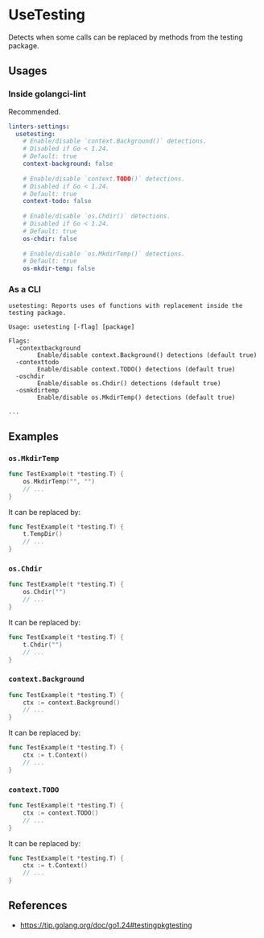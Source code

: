 # UseTesting

Detects when some calls can be replaced by methods from the testing package.

## Usages

### Inside golangci-lint

Recommended.

```yml
linters-settings:
  usetesting:
    # Enable/disable `context.Background()` detections.
    # Disabled if Go < 1.24.
    # Default: true
    context-background: false
    
    # Enable/disable `context.TODO()` detections.
    # Disabled if Go < 1.24.
    # Default: true
    context-todo: false
    
    # Enable/disable `os.Chdir()` detections.
    # Disabled if Go < 1.24.
    # Default: true
    os-chdir: false
    
    # Enable/disable `os.MkdirTemp()` detections.
    # Default: true
    os-mkdir-temp: false
```

### As a CLI

```
usetesting: Reports uses of functions with replacement inside the testing package.

Usage: usetesting [-flag] [package]

Flags:
  -contextbackground
        Enable/disable context.Background() detections (default true)
  -contexttodo
        Enable/disable context.TODO() detections (default true)
  -oschdir
        Enable/disable os.Chdir() detections (default true)
  -osmkdirtemp
        Enable/disable os.MkdirTemp() detections (default true)

...
```

## Examples

### `os.MkdirTemp`

```go
func TestExample(t *testing.T) {
	os.MkdirTemp("", "")
	// ...
}
```

It can be replaced by:

```go
func TestExample(t *testing.T) {
	t.TempDir()
    // ...
}
```

### `os.Chdir`

```go
func TestExample(t *testing.T) {
	os.Chdir("")
	// ...
}
```

It can be replaced by:

```go
func TestExample(t *testing.T) {
	t.Chdir("")
    // ...
}
```

### `context.Background`

```go
func TestExample(t *testing.T) {
    ctx := context.Background()
	// ...
}
```

It can be replaced by:

```go
func TestExample(t *testing.T) {
    ctx := t.Context()
    // ...
}
```

### `context.TODO`

```go
func TestExample(t *testing.T) {
    ctx := context.TODO()
	// ...
}
```

It can be replaced by:

```go
func TestExample(t *testing.T) {
    ctx := t.Context()
    // ...
}
```

## References

- https://tip.golang.org/doc/go1.24#testingpkgtesting
